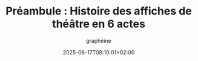 ---
layout: post
title: "Préambule : Histoire des affiches de théâtre en 6 actes"
link: "https://www.grapheine.com/histoire-du-graphisme/histoire-des-affiches-de-theatre-en-6-actes"
author: graphéine
published_date: 16/06/2025
description: "Cet article est le premier d’une série en VI actes de l’histoire de l’affiche de théâtre en France. Elle retrace l'origine des affiches de théâtre et leurs spécificités, miroir de notre société évoluant du tout texte à l'image, en passant par la création typographique et les supports numériques."
language: fr
categories: "Liens"
tags: "graphisme"
og-tags: "graphisme"
date: "2025-06-17T08:10:01+02:00"
permalink: /:categories/:year/:month/:day/:title/
---